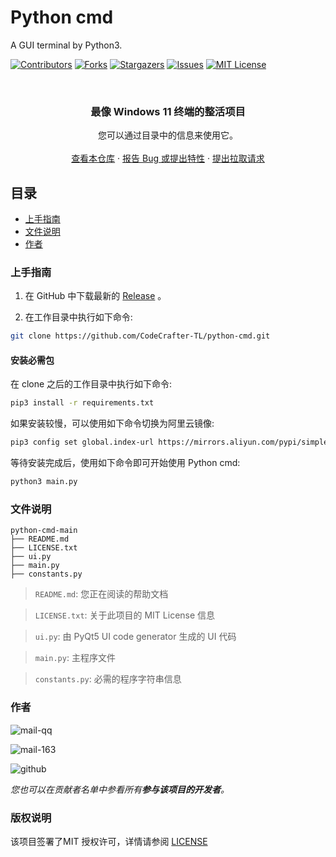 <!-- Best_README_template -->

# Python cmd

A GUI terminal by Python3.

[![Contributors][contributors-shield]][contributors-url]
[![Forks][forks-shield]][forks-url]
[![Stargazers][stars-shield]][stars-url]
[![Issues][issues-shield]][issues-url]
[![MIT License][license-shield]][license-url]

<br />

<p align="center">
  <h3 align="center">最像 Windows 11 终端的整活项目</h3>
  <p align="center">
    您可以通过目录中的信息来使用它。
    <br />
    <br />
    <a href="https://github.com/codecrafter-tl/python-cmd">查看本仓库</a>
    ·
    <a href="https://github.com/codecrafter-tl/python-cmd/issues">报告 Bug 或提出特性</a>
    ·
    <a href="https://github.com/codecrafter-tl/python-cmd/pulls">提出拉取请求</a>
  </p>

</p>

## 目录

- [上手指南](#上手指南)
- [文件说明](#文件说明)
- [作者](#作者)

### 上手指南
1. 在 GitHub 中下载最新的 [Release](https://github.com/CodeCrafter-TL/python-cmd/releases) 。

2. 在工作目录中执行如下命令:
```bash
git clone https://github.com/CodeCrafter-TL/python-cmd.git
```
#### 安装必需包
在 clone 之后的工作目录中执行如下命令:
```bash
pip3 install -r requirements.txt
```
如果安装较慢，可以使用如下命令切换为阿里云镜像:
```bash
pip3 config set global.index-url https://mirrors.aliyun.com/pypi/simple
```
等待安装完成后，使用如下命令即可开始使用 Python cmd:
```bash
python3 main.py
```

### 文件说明

```
python-cmd-main
├── README.md
├── LICENSE.txt
├── ui.py
├── main.py
├── constants.py
```
> `README.md`: 您正在阅读的帮助文档

> `LICENSE.txt`: 关于此项目的 MIT License 信息

> `ui.py`: 由 PyQt5 UI code generator 生成的 UI 代码

> `main.py`: 主程序文件

> `constants.py`: 必需的程序字符串信息

### 作者

![mail-qq](https://img.shields.io/badge/email_qq-1825456084@qq.com-aqua)

![mail-163](https://img.shields.io/badge/email_163-CodeCrafterTL@163.com-red)

![github](https://img.shields.io/badge/GitHub-CodeCrafterTL-green?logo=github)

*您也可以在贡献者名单中参看所有**参与该项目的开发者**。*

### 版权说明

该项目签署了MIT 授权许可，详情请参阅 [LICENSE](https://github.com/codecrafter-tl/python-cmd/blob/master/LICENSE)

[project-path]:codecrafter-tl/python-cmd
[contributors-shield]: https://img.shields.io/github/contributors/codecrafter-tl/python-cmd.svg?style=square
[contributors-url]: https://github.com/codecrafter-tl/python-cmd/graphs/contributors
[forks-shield]: https://img.shields.io/github/forks/codecrafter-tl/python-cmd.svg?style=square
[forks-url]: https://github.com/codecrafter-tl/python-cmd/network/members
[stars-shield]: https://img.shields.io/github/stars/codecrafter-tl/python-cmd.svg?style=square
[stars-url]: https://github.com/codecrafter-tl/python-cmd/stargazers
[issues-shield]: https://img.shields.io/github/issues/codecrafter-tl/python-cmd.svg?style=square
[issues-url]: https://img.shields.io/github/issues/codecrafter-tl/python-cmd.svg
[license-shield]: https://img.shields.io/github/license/codecrafter-tl/python-cmd.svg?style=square
[license-url]: https://github.com/codecrafter-tl/python-cmd/blob/master/LICENSE
